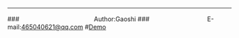 ****
###　　　　　　　　　　　　Author:Gaoshi
###　　　　　　　　　 E-mail:465040621@qq.com
#[Demo](http://gaoshi-github.github.io/ "建议使用高级浏览器")

